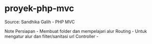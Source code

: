 # proyek-php-mvc

Source: Sandhika Galih - PHP MVC

Note
Persiapan - Membuat folder dan mempelajari alur
Routing - Untuk mengatur alur dan filter/sanitasi url 
Controller - 
